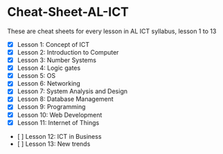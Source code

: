 # Cheat-Sheet-AL-ICT
These are cheat sheets for every lesson in AL ICT syllabus, lesson 1 to 13

* [x] Lesson 1: Concept of ICT
* [x] Lesson 2: Introduction to Computer
* [x] Lesson 3: Number Systems
* [x] Lesson 4: Logic gates
* [x] Lesson 5: OS
* [x] Lesson 6: Networking
* [x] Lesson 7: System Analysis and Design
* [x] Lesson 8: Database Management
* [x] Lesson 9: Programming
* [x] Lesson 10: Web Development 
* [x] Lesson 11: Internet of Things
* \[ \] Lesson 12: ICT in Business
* \[ \] Lesson 13: New trends

